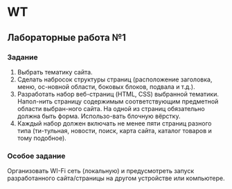 # WT
## Лабораторные работа №1
### Задание
1. Выбрать тематику сайта.
2. Сделать набросок структуры страниц (расположение заголовка, меню, ос-новной области, боковых блоков, подвала и т.д.).
3. Разработать набор веб-страниц (HTML, CSS) выбранной тематики. Напол-нить страницу содержимым соответствующим предметной области выбран-ного сайта. На одной из страниц обязательно должна быть форма. Использо-вать блочную вёрстку.
4. Каждый набор должен включать не менее пяти страниц разного типа (ти-тульная, новости, поиск, карта сайта, каталог товаров и тому подобное).

### Особое задание
Организовать WI-Fi сеть (локальную) и предусмотреть запуск разработанного сайта/страницы на другом устройстве или компьютере.
